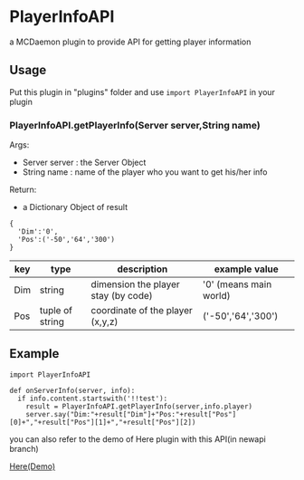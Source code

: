 # PlayerInfoAPI
a MCDaemon plugin to provide API for getting player information
## Usage
Put this plugin in "plugins" folder and use
``` import PlayerInfoAPI ```
in your plugin


### PlayerInfoAPI.getPlayerInfo(Server server,String name)

Args:
- Server server : the Server Object
- String name : name of the player who you want to get his/her info

Return:
 - a Dictionary Object of result 
 ```
 {
   'Dim':'0',
   'Pos':('-50','64','300')
 }
 ```
| key | type | description | example value |
| ------ | ------ | ------ | ------ |
| Dim | string | dimension the player stay (by code) | '0' (means main world) |
| Pos | tuple of string | coordinate of the player (x,y,z) | ('-50','64','300') |

## Example
```
import PlayerInfoAPI

def onServerInfo(server, info):
  if info.content.startswith('!!test'):
    result = PlayerInfoAPI.getPlayerInfo(server,info.player)
    server.say("Dim:"+result["Dim"]+"Pos:"+result["Pos"][0]+","+result["Pos"][1]+","+result["Pos"][2])
```
you can also refer to the demo of Here plugin with this API(in newapi branch)

[Here(Demo)](https://github.com/TISUnion/Here/tree/newapi)
